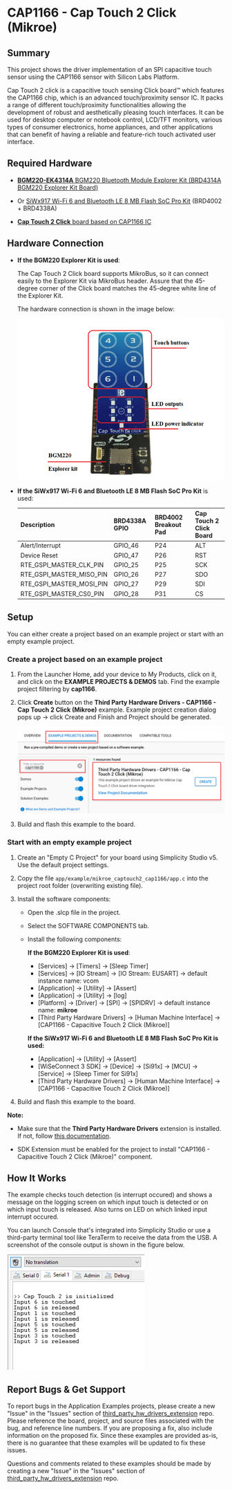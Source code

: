 # CAP1166 - Cap Touch 2 Click (Mikroe) #

## Summary ##

This project shows the driver implementation of an SPI capacitive touch sensor using the CAP1166 sensor with Silicon Labs Platform.

Cap Touch 2 click is a capacitive touch sensing Click board™ which features the CAP1166 chip, which is an advanced touch/proximity sensor IC. It packs a range of different touch/proximity functionalities allowing the development of robust and aesthetically pleasing touch interfaces. It can be used for desktop computer or notebook control, LCD/TFT monitors, various types of consumer electronics, home appliances, and other applications that can benefit of having a reliable and feature-rich touch activated user interface.

## Required Hardware ##

- [**BGM220-EK4314A** BGM220 Bluetooth Module Explorer Kit (BRD4314A BGM220 Explorer Kit Board)](https://www.silabs.com/development-tools/wireless/bluetooth/bgm220-explorer-kit)

- Or [SiWx917 Wi-Fi 6 and Bluetooth LE 8 MB Flash SoC Pro Kit](https://www.silabs.com/development-tools/wireless/wi-fi/siwx917-pk6031a-wifi-6-bluetooth-le-soc-pro-kit) (BRD4002 + BRD4338A)

- [**Cap Touch 2 Click** board based on CAP1166 IC](https://www.mikroe.com/cap-touch-2-click)

## Hardware Connection ##

- **If the BGM220 Explorer Kit is used**:

  The Cap Touch 2 Click board supports MikroBus, so it can connect easily to the Explorer Kit via MikroBus header. Assure that the 45-degree corner of the Click board matches the 45-degree white line of the Explorer Kit.

  The hardware connection is shown in the image below:

  ![board](image/hardware_connection.png)

- **If the SiWx917 Wi-Fi 6 and Bluetooth LE 8 MB Flash SoC Pro Kit** is used:

  | Description              | BRD4338A GPIO  | BRD4002 Breakout Pad | Cap Touch 2 Click Board |
  | ------------------------ | -------------- | -------------------- | ----------------------- |
  | Alert/Interrupt          | GPIO_46        | P24                  | ALT                     |
  | Device Reset             | GPIO_47        | P26                  | RST                     |
  | RTE_GSPI_MASTER_CLK_PIN  | GPIO_25       | P25                  | SCK                 |
  | RTE_GSPI_MASTER_MISO_PIN | GPIO_26       | P27                  | SDO                 |
  | RTE_GSPI_MASTER_MOSI_PIN | GPIO_27       | P29                  | SDI                 |
  | RTE_GSPI_MASTER_CS0_PIN  | GPIO_28       | P31                  | CS                  |
  
## Setup ##

You can either create a project based on an example project or start with an empty example project.

### Create a project based on an example project ###

1. From the Launcher Home, add your device to My Products, click on it, and click on the **EXAMPLE PROJECTS & DEMOS** tab. Find the example project filtering by **cap1166**.

2. Click **Create** button on the **Third Party Hardware Drivers - CAP1166 - Cap Touch 2 Click (Mikroe)** example. Example project creation dialog pops up -> click Create and Finish and Project should be generated.

    ![Create_example](image/create_example.png)

3. Build and flash this example to the board.

### Start with an empty example project ###

1. Create an "Empty C Project" for your board using Simplicity Studio v5. Use the default project settings.

2. Copy the file `app/example/mikroe_captouch2_cap1166/app.c` into the project root folder (overwriting existing file).

3. Install the software components:

    - Open the .slcp file in the project.

    - Select the SOFTWARE COMPONENTS tab.

    - Install the following components:

      **If the BGM220 Explorer Kit is used**:

        - [Services] → [Timers] → [Sleep Timer]
        - [Services] → [IO Stream] → [IO Stream: EUSART] → default instance name: vcom
        - [Application] → [Utility] → [Assert]
        - [Application] → [Utility] → [log]
        - [Platform] → [Driver] → [SPI] → [SPIDRV] → default instance name: **mikroe**
        - [Third Party Hardware Drivers] → [Human Machine Interface] → [CAP1166 - Capacitive Touch 2 Click (Mikroe)]

      **If the SiWx917 Wi-Fi 6 and Bluetooth LE 8 MB Flash SoC Pro Kit is used:**
        - [Application] → [Utility] → [Assert]
        - [WiSeConnect 3 SDK] → [Device] → [Si91x] → [MCU] → [Service] → [Sleep Timer for Si91x]
        - [Third Party Hardware Drivers] → [Human Machine Interface] → [CAP1166 - Capacitive Touch 2 Click (Mikroe)]

4. Build and flash this example to the board.

**Note:**

- Make sure that the **Third Party Hardware Drivers** extension is installed. If not, follow [this documentation](https://github.com/SiliconLabs/third_party_hw_drivers_extension/blob/master/README.md#how-to-add-to-simplicity-studio-ide).

- SDK Extension must be enabled for the project to install "CAP1166 - Capacitive Touch 2 Click (Mikroe)" component.

## How It Works ##

The example checks touch detection (is interrupt occured) and shows a message on the logging screen on which input touch is detected or on which input touch is released. Also turns on LED on which linked input interrupt occured.

You can launch Console that's integrated into Simplicity Studio or use a third-party terminal tool like TeraTerm to receive the data from the USB. A screenshot of the console output is shown in the figure below.

![logging_screen](image/log.png)

## Report Bugs & Get Support ##

To report bugs in the Application Examples projects, please create a new "Issue" in the "Issues" section of [third_party_hw_drivers_extension](https://github.com/SiliconLabs/third_party_hw_drivers_extension) repo. Please reference the board, project, and source files associated with the bug, and reference line numbers. If you are proposing a fix, also include information on the proposed fix. Since these examples are provided as-is, there is no guarantee that these examples will be updated to fix these issues.

Questions and comments related to these examples should be made by creating a new "Issue" in the "Issues" section of [third_party_hw_drivers_extension](https://github.com/SiliconLabs/third_party_hw_drivers_extension) repo.
